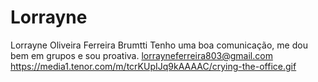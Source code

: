 # Lorrayne
Lorrayne Oliveira Ferreira Brumtti
Tenho uma boa comunicação, me dou bem em grupos e sou proativa.
lorrayneferreira803@gmail.com
https://media1.tenor.com/m/tcrKUpIJq9kAAAAC/crying-the-office.gif
